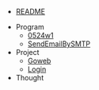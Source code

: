 * [README](/README.md)
- Program
    * [0524w1](/program/0524w1.md)
    * [SendEmailBySMTP](/program/SendEmailBySMTP.md)
- Project
    * [Goweb](/project/goweb.md)
    * [Login](/project/login.md)
- Thought

